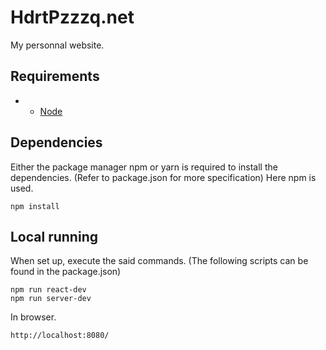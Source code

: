 # HdrtPzzzq.net
My personnal website.

## Requirements
 - - [Node](https://nodejs.org/)

## Dependencies
Either the package manager npm or yarn is required to install the dependencies.
(Refer to package.json for more specification)
Here npm is used.

```
npm install
```

## Local running

When set up, execute the said commands.
(The following scripts can be found in the package.json)

```
npm run react-dev
npm run server-dev
```

In browser.
```
http://localhost:8080/
```